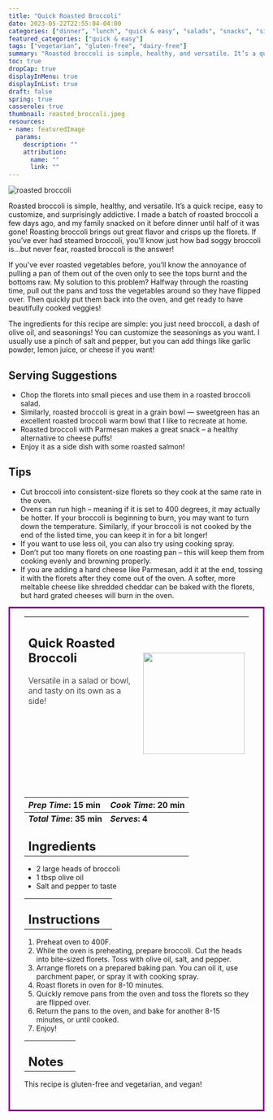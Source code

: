 ```yaml
---
title: "Quick Roasted Broccoli"
date: 2023-05-22T22:55:04-04:00
categories: ["dinner", "lunch", "quick & easy", "salads", "snacks", "sides"]
featured_categories: ["quick & easy"]
tags: ["vegetarian", "gluten-free", "dairy-free"]
summary: "Roasted broccoli is simple, healthy, and versatile. It’s a quick recipe, easy to customize, and surprisingly addictive. I made a batch of roasted broccoli a few days ago, and my family snacked on it before dinner until half of it was gone!"
toc: true
dropCap: true
displayInMenu: true
displayInList: true
draft: false
spring: true
casserole: true
thumbnail: roasted_broccoli.jpeg
resources:
- name: featuredImage
  params:
    description: ""
    attribution:
      name: ""
      link: ""
---
```



![roasted broccoli](../../roasted_broccoli.jpeg)

Roasted broccoli is simple, healthy, and versatile. It’s a quick recipe, easy to customize, and surprisingly addictive. I made a batch of roasted broccoli a few days ago, and my family snacked on it before dinner until half of it was gone! Roasting broccoli brings out great flavor and crisps up the florets. If you’ve ever had steamed broccoli, you’ll know just how bad soggy broccoli is…but never fear, roasted broccoli is the answer!

If you’ve ever roasted vegetables before, you’ll know the annoyance of pulling a pan of them out of the oven only to see the tops burnt and the bottoms raw. My solution to this problem? Halfway through the roasting time, pull out the pans and toss the vegetables around so they have flipped over. Then quickly put them back into the oven, and get ready to have beautifully cooked veggies!

The ingredients for this recipe are simple: you just need broccoli, a dash of olive oil, and seasonings! You can customize the seasonings as you want. I usually use a pinch of salt and pepper, but you can add things like garlic powder, lemon juice, or cheese if you want!

## Serving Suggestions
- Chop the florets into small pieces and use them in a roasted broccoli salad.
- Similarly, roasted broccoli is great in a grain bowl — sweetgreen has an excellent roasted broccoli warm bowl that I like to recreate at home.
- Roasted broccoli with Parmesan makes a great snack – a healthy alternative to cheese puffs!
- Enjoy it as a side dish with some roasted salmon!

## Tips

- Cut broccoli into consistent-size florets so they cook at the same rate in the oven.
- Ovens can run high – meaning if it is set to 400 degrees, it may actually be hotter. If your broccoli is beginning to burn, you may want to turn down the temperature. Similarly, if your broccoli is not cooked by the end of the listed time, you can keep it in for a bit longer!
- If you want to use less oil, you can also try using cooking spray.
- Don’t put too many florets on one roasting pan – this will keep them from cooking evenly and browning properly.
- If you are adding a hard cheese like Parmesan, add it at the end, tossing it with the florets after they come out of the oven. A softer, more meltable cheese like shredded cheddar can be baked with the florets, but hard grated cheeses will burn in the oven.

<div style = "border-style: solid; border-width: 3px; border-color: purple; padding: 2em; padding-top:0em;"  id = "recipe"> 

| <div style = "margin-bottom:10em;"><h2>Quick Roasted Broccoli</h2><p style = "font-weight: 300;">Versatile in a salad or bowl, and tasty on its own as a side!</p></div> | <img src="../../roasted_broccoli.jpeg"  width="200em" height="200em" style = "justify-content: center;"> |
| :--- | :----: |

| _Prep Time_: 15 min  | _Cook Time_: 20 min  |
| :--- | :--- |
| **_Total Time_: 35 min** | **_Serves_: 4**  |
| <div><h2 style = "margin-top:1em; margin-bottom:0;" >Ingredients</h2></div>|   |
- 2 large heads of broccoli
- 1 tbsp olive oil
- Salt and pepper to taste

|   |    |
| :--- | :--- |
| <div><h2 style = "margin-top:1em; margin-bottom:0;" >Instructions</h2></div>|   |

1. Preheat oven to 400F.
2. While the oven is preheating, prepare broccoli. Cut the heads into bite-sized florets. Toss with olive oil, salt, and pepper.
3. Arrange florets on a prepared baking pan. You can oil it, use parchment paper, or spray it with cooking spray.
4. Roast florets in oven for 8-10 minutes.
5. Quickly remove pans from the oven and toss the florets so they are flipped over.
6. Return the pans to the oven, and bake for another 8-15 minutes, or until cooked.
7. Enjoy!

|   |    |
| :--- | :--- |
| <div><h2 style = "margin-top:1em; margin-bottom:0;" >Notes</h2></div>|   |

This recipe is gluten-free and vegetarian, and vegan!

</div>


